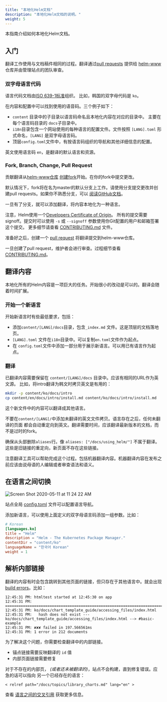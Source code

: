 ```yaml
---
title: "本地化Helm文档"
description: "本地化Helm文档的说明。"
weight: 5
---
```


本指南介绍如何本地化Helm文档。

## 入门

翻译工作使用与文档稿件相同的过程。翻译通过[pull
requests](https://help.github.com/en/github/collaborating-with-issues-and-pull-requests/about-pull-requests)
提供给 [helm-www](https://github.com/helm/helm-www) 仓库并由管理站点的团队审查。

### 双字母语言代码

语言代码文档由[ISO 639-1标准](https://www.loc.gov/standards/iso639-2/php/code_list.php)组织。
比如，韩国的双字母代码是 `ko`。

在内容和配置中可以找到使用的语音码。三个例子如下：

- `content` 目录中的子目录以语言码命名且本地化内容在对应的目录中。 主要在每个语言码目录的 `docs`子目录中。
- `i18n`目录包含一个网站使用的每种语言的配置文件。文件按照 `[LANG].toml` 形式命名，`[LANG]` 是双字母语言码。
- 顶层`config.toml`文件中，有按语言码组织的导航和其他详细信息的配置。

英文使用语言码 `en`，是翻译的默认语言和资源。

### Fork, Branch, Change, Pull Request

贡献翻译从[helm-www仓库](https://github.com/helm/helm-www)
[创建fork](https://help.github.com/en/github/getting-started-with-github/fork-a-repo)开始。在你的fork中提交更改。

默认情况下，fork将在名为master的默认分支上工作。请使用分支提交更改并创建pull requests。如果你不熟悉分支，可以
[阅读GitHub文档](https://help.github.com/en/github/collaborating-with-issues-and-pull-requests/about-branches)。

一旦有了分支，就可以添加翻译，将内容本地化为一种语言。

注意，Helm使用一个[Developers Certificate of Origin](https://developercertificate.org/)。
所有的提交需要signoff。提交时可以使用 `-s` 或 `--signoff` 参数使用你Git配置的用户和邮箱签署这个提交。
更多细节请查看 [CONTRIBUTING.md](https://github.com/helm/helm-www/blob/master/CONTRIBUTING.md#sign-your-work)
文件。

准备好之后，创建一个 [pull request](https://help.github.com/en/github/collaborating-with-issues-and-pull-requests/about-pull-requests)
将翻译提交到helm-www仓库。

一旦创建了pull request，维护者会进行审查。过程细节查看 [CONTRIBUTING.md](https://github.com/helm/helm-www/blob/master/CONTRIBUTING.md)。

## 翻译内容

本地化所有的Helm内容是一项巨大的任务。开始很小的改动是可以的。翻译会随着时间扩展。

### 开始一个新语言

开始新语言时有些最低要求，包括：

- 添加`content/[LANG]/docs`目录，包含`_index.md` 文件。这是顶层的文档落地页。
- `[LANG].toml` 文件在`i18n`目录中。可以复制`en.toml`文件作为起点。
- 在 `config.toml`文件中添加一部分用于展示新语言。可以用已有语言作为起点。

### 翻译

已翻译内容需要保留在 `content/[LANG]/docs` 目录中。应该有相同的URL作为英文源。
比如，将intro翻译为韩文时拷贝英文是有用的：

```sh
mkdir -p content/ko/docs/intro
cp content/en/docs/intro/install.md content/ko/docs/intro/install.md
```

这个新文件中的内容可以翻译成其他语言。

不要在`content/[LANG]/`中添加未翻译的英文文件拷贝。语言存在之后，任何未翻译的页面
都会自动重定向到英文。翻译需要时间，应该翻译最新版本的文档，而不是过时的fork。

确保从头部删除`aliases`行。像 `aliases: ["/docs/using_helm/"]` 不属于翻译。
这些是旧链接的重定向，新页面不存在这些链接。

注意翻译工具可以帮助完成这个过程。包括机器翻译内容。机器翻译内容在发布之前应该由说母语的人编辑或者审查语法和语义。

## 在语言之间切换

![Screen Shot 2020-05-11 at 11 24 22
AM](https://user-images.githubusercontent.com/686194/81597103-035de600-937a-11ea-9834-cd9dcef4e914.png)

站点全局
[config.toml](https://github.com/helm/helm-www/blob/master/config.toml#L83L89)
文件可以配置语言导航。

添加新语言，可以使用上面定义的双字母语言码添加一组参数。比如：

```toml
# Korean
[languages.ko]
title = "Helm"
description = "Helm - The Kubernetes Package Manager."
contentDir = "content/ko"
languageName = "한국어 Korean"
weight = 1
```

## 解析内部链接

翻译的内容有时会包含跳转到其他页面的链接，但只存在于其他语言中。就会出现
[build errors](https://app.netlify.com/sites/helm-merge/deploys)。比如：

```shell
12:45:31 PM: htmltest started at 12:45:30 on app
12:45:31 PM: ========================================================================
12:45:31 PM: ko/docs/chart_template_guide/accessing_files/index.html
12:45:31 PM:   hash does not exist --- ko/docs/chart_template_guide/accessing_files/index.html --> #basic-example
12:45:31 PM: ✘✘✘ failed in 197.566561ms
12:45:31 PM: 1 error in 212 documents
```

为了解决这个问题，你需要检查翻译中的内部链接。

- 锚点链接需要反映翻译的 `id` 值
- 内部页面链接需要修复

对于不存在的内部页， _(或者还未被翻译的)_，站点不会构建，直到修复错误。应急的话可以指向
另一个已经存在的语言：

`< relref path="/docs/topics/library_charts.md" lang="en" >`

查看 [语言之间的交叉引用](https://gohugo.io/content-management/cross-references/#link-to-another-language-version)
获取更多信息。
